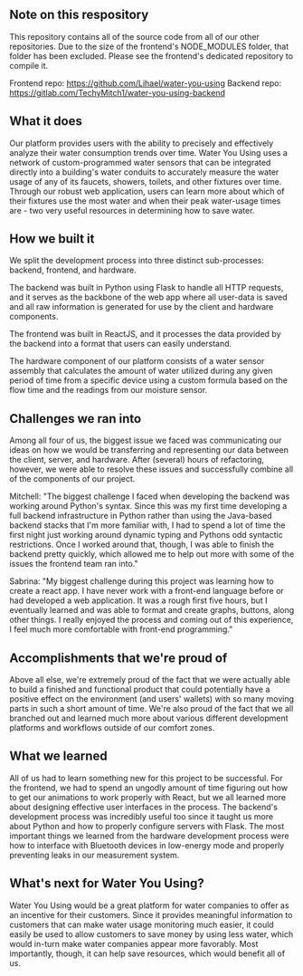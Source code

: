 ## Note on this respository
This repository contains all of the source code from all of our other repositories. Due to the size of the frontend's NODE_MODULES folder, that folder has been excluded. Please see the frontend's dedicated repository to compile it.

Frontend repo: https://github.com/Lihael/water-you-using
Backend repo: https://gitlab.com/TechyMitch1/water-you-using-backend


## What it does
Our platform provides users with the ability to precisely and effectively analyze their water consumption trends over time. Water You Using uses a network of custom-programmed water sensors that can be integrated directly into a building's water conduits to accurately measure the water usage of any of its faucets, showers, toilets, and other fixtures over time. Through our robust web application, users can learn more about which of their fixtures use the most water and when their peak water-usage times are - two very useful resources in determining how to save water.


## How we built it
We split the development process into three distinct sub-processes: backend, frontend, and hardware.

The backend was built in Python using Flask to handle all HTTP requests, and it serves as the backbone of the web app where all user-data is saved and all raw information is generated for use by the client and hardware components.

The frontend was built in ReactJS, and it processes the data provided by the backend into a format that users can easily understand.

The hardware component of our platform consists of a water sensor assembly that calculates the amount of water utilized during any given period of time from a specific device using a custom formula based on the flow time and the readings from our moisture sensor.


## Challenges we ran into
Among all four of us, the biggest issue we faced was communicating our ideas on how we would be transferring and representing our data between the client, server, and hardware. After (several) hours of refactoring, however, we were able to resolve these issues and successfully combine all of the components of our project.

Mitchell: "The biggest challenge I faced when developing the backend was working around Python's syntax. Since this was my first time developing a full backend infrastructure in Python rather than using the Java-based backend stacks that I'm more familiar with, I had to spend a lot of time the first night just working around dynamic typing and Pythons odd syntactic restrictions. Once I worked around that, though, I was able to finish the backend pretty quickly, which allowed me to help out more with some of the issues the frontend team ran into."

Sabrina: "My biggest challenge during this project was learning how to create a react app. I have never work with a front-end language before or had developed a web application. It was a rough first five hours, but I eventually learned and was able to format and create graphs, buttons, along other things. I really enjoyed the process and coming out of this experience, I feel much more comfortable with front-end programming."



## Accomplishments that we're proud of
Above all else, we're extremely proud of the fact that we were actually able to build a finished and functional product that could potentially have a positive effect on the environment (and users' wallets) with so many moving parts in such a short amount of time. We're also proud of the fact that we all branched out and learned much more about various different development platforms and workflows outside of our comfort zones.


## What we learned
All of us had to learn something new for this project to be successful. For the frontend, we had to spend an ungodly amount of time figuring out how to get our animations to work properly with React, but we all learned more about designing effective user interfaces in the process. The backend's development process was incredibly useful too since it taught us more about Python and how to properly configure servers with Flask. The most important things we learned from the hardware development process were how to interface with Bluetooth devices in low-energy mode and properly preventing leaks in our measurement system.


## What's next for Water You Using?
Water You Using would be a great platform for water companies to offer as an incentive for their customers. Since it provides meaningful information to customers that can make water usage monitoring much easier, it could easily be used to allow customers to save money by using less water, which would in-turn make water companies appear more favorably. Most importantly, though, it can help save resources, which would benefit all of us.
